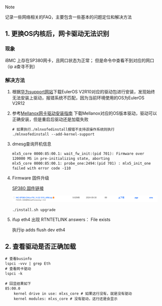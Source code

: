 > [!NOTE]
>
> 记录一些网络相关的FAQ，主要包含一些基本的问题定位和解决方法

## 1. 更换OS内核后，网卡驱动无法识别

### 现象

iBMC 上存在SP380网卡，且网口状态为正常； 但是命令中查看不到对应的网口（ip a查寻不到）



### 解决方法

1. 根据[华为support网站](https://support.huawei.com/enterprise/zh/doc/EDOC1100056515/d8cca655 )下载EulerOS V2R10对应的驱动包进行安装，发现始终无法安装上驱动，报错系统不匹配，因为当前环境使用的OS为EulerOS V2R12

   

2. 参考[Mellanox网卡驱动安装指南](https://www.kontronn.com/network/install-linux-device-driver-for-mellanox-network-adapter/) 下载Mellanox对应的OS版本驱动，驱动可以正确安装，但是重启后驱动还是加载失败

   ```shell
   # 如果执行./mlnxofedinstall报错不支持该操作系统则执行
   ./mlnxofedinstall --add-kernel-support
   ```


3. dmesg查询开机信息

   ```shell
   mlx5_core 0000:85:00.1: wait_fw_init:(pid 701): Firmware over 120000 MS in pre-initializing state, aborting
   mlx5_core 0000:85:00.1: probe_one:2494:(pid 701) : mlx5_init_one failed with error code -110
   ```

4. Firmware 固件升级

   [SP380 固件链接](https://support.huawei.com/enterprise/zh/management-software/computing-component-idriver-pid-259488843/software/262409139?idAbsPath=fixnode01|23710424|251364417|251364851|254884035|259488843)

   ![img.png](img.png)
   ```shell
   ./install.sh upgrade
   ```

   

5. ifup eth4 出现 RTNTETLINK answers： File exists

   执行ip adds flush dev eth4





## 2. 查看驱动是否正确加载

```shell
# 查看businfo
lspci -vvv | grep Eth 
# 查看网卡驱动
lspci -k

# 回显结果如下
85:00.0
	kernel drive in use: mlxs_core # 如果这行没有，就是没有驱动
	kernel modules: mlxs_core # 没有驱动，这行还是会显示
```

